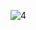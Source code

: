 ![4](https://user-images.githubusercontent.com/5735500/153655933-fcb3cb24-f58c-4b55-a92d-061f486d1f99.png)
